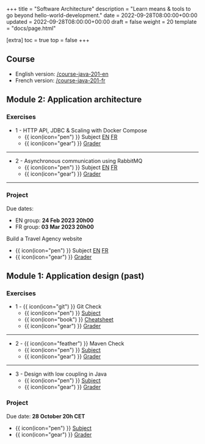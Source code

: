 +++
title = "Software Architecture"
description = "Learn means & tools to go beyond hello-world-development."
date = 2022-09-28T08:00:00+00:00
updated = 2022-09-28T08:00:00+00:00
draft = false
weight = 20
template = "docs/page.html"

[extra]
toc = true
top = false
+++

## Course
* English version: [/course-java-201-en](https://lernejo.github.io/course-java-201-en/)
* French version: [/course-java-201-fr](https://lernejo.github.io/course-java-201-fr/)

## Module 2: Application architecture

### Exercises

* 1 - HTTP API, JDBC & Scaling with Docker Compose
    * {{ icon(icon="pen") }}  Subject [EN](https://github.com/lernejo/exercises/blob/master/simple_web_app_spring/EXERCISE_en.adoc) [FR](https://github.com/lernejo/exercises/blob/master/simple_web_app_spring/EXERCISE_fr.adoc)
    * {{ icon(icon="gear") }} [Grader](https://github.com/lernejo/korekto-simple-web-app-grader)
---
* 2 - Asynchronous communication using RabbitMQ
    * {{ icon(icon="pen") }}  Subject [EN](https://github.com/lernejo/exercises/blob/master/amqp/EXERCISE_en.adoc) [FR](https://github.com/lernejo/exercises/blob/master/amqp/EXERCISE_fr.adoc)
    * {{ icon(icon="gear") }} [Grader](https://github.com/lernejo/korekto-amqp-grader)
---

### Project

Due dates:

* EN group: **24 Feb 2023 20h00**
* FR group: **03 Mar 2023 20h00**

Build a Travel Agency website
* {{ icon(icon="pen") }} Subject [EN](https://github.com/lernejo/exercises/blob/master/projects/spring_http_api/PROJECT_TRAVEL_AGENCY_en.adoc) [FR](https://github.com/lernejo/exercises/blob/master/projects/spring_http_api/PROJECT_TRAVEL_AGENCY_fr.adoc)
* {{ icon(icon="gear") }} [Grader](https://github.com/lernejo/korekto-travel-agency-grader)


## Module 1: Application design (past)

### Exercises

* 1 - {{ icon(icon="git") }} Git Check
    * {{ icon(icon="pen") }}  [Subject](https://github.com/lernejo/exercises/blob/master/git_fr/EXERCISE.md)
    * {{ icon(icon="book") }} [Cheatsheet](https://github.com/lernejo/exercises/blob/master/git_fr/CHEATSHEET.md)
    * {{ icon(icon="gear") }} [Grader](https://github.com/lernejo/korekto-git-grader)
---
* 2 - {{ icon(icon="feather") }} Maven Check
    * {{ icon(icon="pen") }}  [Subject](https://github.com/lernejo/exercises/blob/master/maven_fr/EXERCISE.adoc)
    * {{ icon(icon="gear") }} [Grader](https://github.com/lernejo/korekto-maven-grader)
---
- 3 - Design with low coupling in Java
    * {{ icon(icon="pen") }}  [Subject](https://github.com/lernejo/exercises/blob/master/decoupling_fr/EXERCISE.adoc)
    * {{ icon(icon="gear") }} [Grader](https://github.com/lernejo/korekto-decoupling-grader)

### Project

Due date: **28 October 20h CET**

* {{ icon(icon="pen") }} [Subject](https://github.com/lernejo/exercises/blob/master/projects/uml_grapher/EXERCISE.md)
* {{ icon(icon="gear") }} [Grader](https://github.com/lernejo/korekto-uml-grapher-grader)

